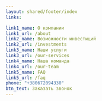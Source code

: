 ```yaml
---
layout: shared/footer/index
links:

link1_name: О компании
link1_url: /about
link2_name: Возможности инвестиций
link2_url: /investments
link3_name: Наши услуги
link3_url: /our-services
link4_name: Наша команда
link4_url: /our-team
link5_name: FAQ
link5_url: /faq
phone: "+380672094330"
btn_text: Заказать звонок
---
```

